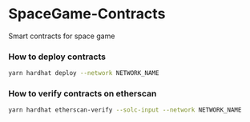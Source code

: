 # SpaceGame-Contracts

Smart contracts for space game

### How to deploy contracts

```sh
yarn hardhat deploy --network NETWORK_NAME
```

### How to verify contracts on etherscan

```sh
yarn hardhat etherscan-verify --solc-input --network NETWORK_NAME
```

